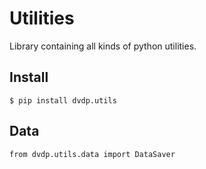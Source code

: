# Utilities
Library containing all kinds of python utilities.

## Install
`$ pip install dvdp.utils`

## Data
`from dvdp.utils.data import DataSaver`